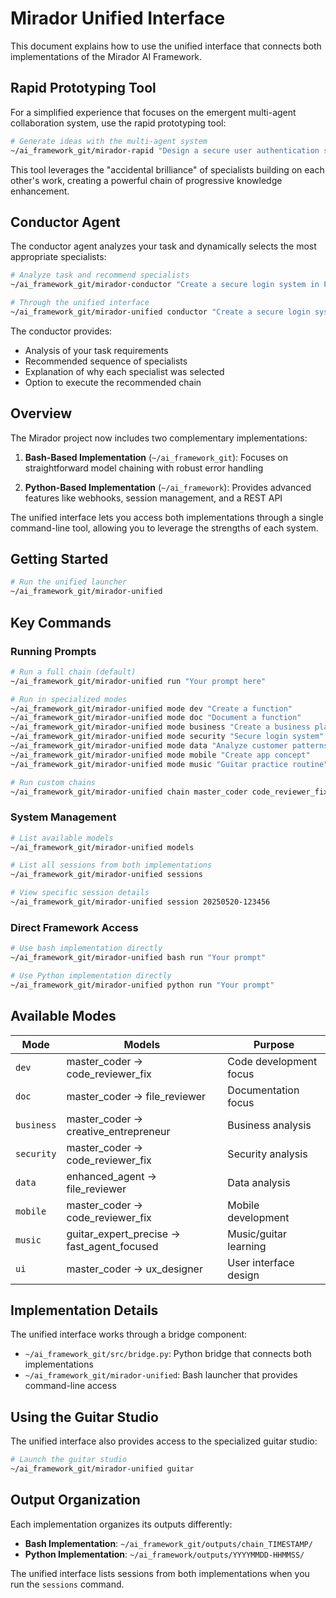# Mirador Unified Interface

This document explains how to use the unified interface that connects both implementations of the Mirador AI Framework.

## Rapid Prototyping Tool

For a simplified experience that focuses on the emergent multi-agent collaboration system, use the rapid prototyping tool:

```bash
# Generate ideas with the multi-agent system
~/ai_framework_git/mirador-rapid "Design a secure user authentication system"
```

This tool leverages the "accidental brilliance" of specialists building on each other's work, creating a powerful chain of progressive knowledge enhancement.

## Conductor Agent

The conductor agent analyzes your task and dynamically selects the most appropriate specialists:

```bash
# Analyze task and recommend specialists
~/ai_framework_git/mirador-conductor "Create a secure login system in Python"

# Through the unified interface
~/ai_framework_git/mirador-unified conductor "Create a secure login system in Python"
```

The conductor provides:
- Analysis of your task requirements
- Recommended sequence of specialists
- Explanation of why each specialist was selected
- Option to execute the recommended chain

## Overview

The Mirador project now includes two complementary implementations:

1. **Bash-Based Implementation** (`~/ai_framework_git`): Focuses on straightforward model chaining with robust error handling

2. **Python-Based Implementation** (`~/ai_framework`): Provides advanced features like webhooks, session management, and a REST API

The unified interface lets you access both implementations through a single command-line tool, allowing you to leverage the strengths of each system.

## Getting Started

```bash
# Run the unified launcher
~/ai_framework_git/mirador-unified
```

## Key Commands

### Running Prompts

```bash
# Run a full chain (default)
~/ai_framework_git/mirador-unified run "Your prompt here"

# Run in specialized modes
~/ai_framework_git/mirador-unified mode dev "Create a function"
~/ai_framework_git/mirador-unified mode doc "Document a function"
~/ai_framework_git/mirador-unified mode business "Create a business plan"
~/ai_framework_git/mirador-unified mode security "Secure login system"
~/ai_framework_git/mirador-unified mode data "Analyze customer patterns"
~/ai_framework_git/mirador-unified mode mobile "Create app concept"
~/ai_framework_git/mirador-unified mode music "Guitar practice routine"

# Run custom chains
~/ai_framework_git/mirador-unified chain master_coder code_reviewer_fix -- "Create a secure login system"
```

### System Management

```bash
# List available models
~/ai_framework_git/mirador-unified models

# List all sessions from both implementations
~/ai_framework_git/mirador-unified sessions

# View specific session details
~/ai_framework_git/mirador-unified session 20250520-123456
```

### Direct Framework Access

```bash
# Use bash implementation directly
~/ai_framework_git/mirador-unified bash run "Your prompt"

# Use Python implementation directly
~/ai_framework_git/mirador-unified python run "Your prompt"
```

## Available Modes

| Mode | Models | Purpose |
|------|--------|---------|
| `dev` | master_coder → code_reviewer_fix | Code development focus |
| `doc` | master_coder → file_reviewer | Documentation focus |
| `business` | master_coder → creative_entrepreneur | Business analysis |
| `security` | master_coder → code_reviewer_fix | Security analysis |
| `data` | enhanced_agent → file_reviewer | Data analysis |
| `mobile` | master_coder → code_reviewer_fix | Mobile development |
| `music` | guitar_expert_precise → fast_agent_focused | Music/guitar learning |
| `ui` | master_coder → ux_designer | User interface design |

## Implementation Details

The unified interface works through a bridge component:

- `~/ai_framework_git/src/bridge.py`: Python bridge that connects both implementations
- `~/ai_framework_git/mirador-unified`: Bash launcher that provides command-line access

## Using the Guitar Studio

The unified interface also provides access to the specialized guitar studio:

```bash
# Launch the guitar studio
~/ai_framework_git/mirador-unified guitar
```

## Output Organization

Each implementation organizes its outputs differently:

- **Bash Implementation**: `~/ai_framework_git/outputs/chain_TIMESTAMP/`
- **Python Implementation**: `~/ai_framework/outputs/YYYYMMDD-HHMMSS/`

The unified interface lists sessions from both implementations when you run the `sessions` command.